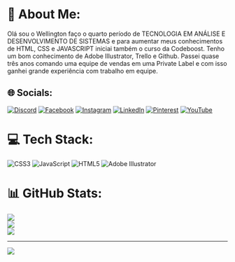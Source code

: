 # 💫 About Me:
Olá sou o Wellington faço o quarto período de TECNOLOGIA EM ANÁLISE E DESENVOLVIMENTO DE SISTEMAS e para aumentar meus conhecimentos de HTML, CSS e JAVASCRIPT iniciai também o curso da Codeboost.
Tenho um bom conhecimento de Adobe Illustrator, Trello e Github.
Passei quase três anos comando uma equipe de vendas em uma Private Label e com isso ganhei grande experiência com trabalho em equipe. 



## 🌐 Socials:
[![Discord](https://img.shields.io/badge/Discord-%237289DA.svg?logo=discord&logoColor=white)](https://discord.gg/helioenglish#0025) [![Facebook](https://img.shields.io/badge/Facebook-%231877F2.svg?logo=Facebook&logoColor=white)](https://facebook.com/https://www.facebook.com/) [![Instagram](https://img.shields.io/badge/Instagram-%23E4405F.svg?logo=Instagram&logoColor=white)](https://instagram.com/https://www.instagram.com/hellim00/) [![LinkedIn](https://img.shields.io/badge/LinkedIn-%230077B5.svg?logo=linkedin&logoColor=white)](https://linkedin.com/in/https://www.linkedin.com/in/wellington-morais-b42a432b2/) [![Pinterest](https://img.shields.io/badge/Pinterest-%23E60023.svg?logo=Pinterest&logoColor=white)](https://pinterest.com/https://br.pinterest.com/wellingtonmoraish/C) [![YouTube](https://img.shields.io/badge/YouTube-%23FF0000.svg?logo=YouTube&logoColor=white)](https://youtube.com/@https://www.youtube.com/channel/UCqhBKLKKwZ_fwMePAJ-pEoA) 

# 💻 Tech Stack:
![CSS3](https://img.shields.io/badge/css3-%231572B6.svg?style=for-the-badge&logo=css3&logoColor=white) ![JavaScript](https://img.shields.io/badge/javascript-%23323330.svg?style=for-the-badge&logo=javascript&logoColor=%23F7DF1E) ![HTML5](https://img.shields.io/badge/html5-%23E34F26.svg?style=for-the-badge&logo=html5&logoColor=white) ![Adobe Illustrator](https://img.shields.io/badge/adobe%20illustrator-%23FF9A00.svg?style=for-the-badge&logo=adobe%20illustrator&logoColor=white)
# 📊 GitHub Stats:
![](https://github-readme-stats.vercel.app/api?username=Wellingtoncss&theme=jolly&hide_border=true&include_all_commits=false&count_private=false)<br/>
![](https://github-readme-streak-stats.herokuapp.com/?user=Wellingtoncss&theme=jolly&hide_border=true)<br/>
![](https://github-readme-stats.vercel.app/api/top-langs/?username=Wellingtoncss&theme=jolly&hide_border=true&include_all_commits=false&count_private=false&layout=compact)

---
[![](https://visitcount.itsvg.in/api?id=Wellingtoncss&icon=0&color=0)](https://visitcount.itsvg.in)

<!-- Proudly created with GPRM ( https://gprm.itsvg.in ) -->
